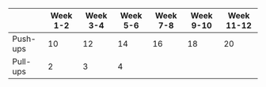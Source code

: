| | Week 1-2 |  Week 3-4 | Week 5-6 | Week 7-8 | Week 9-10 | Week 11-12 |
| ---- | ---- | ----- | ------ | ----- | ----- | ----- |
| Push-ups | 10 | 12 | 14 | 16 | 18 | 20 |
| Pull-ups | 2 | 3 | 4 |
